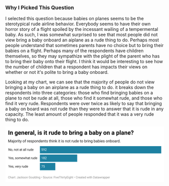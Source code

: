 <h3>Why I Picked This Question</h3>

I selected this question because babies on planes seems to be the sterotypical rude airline behavior. Everybody seems to have their own horror story of a flight spoiled by the incessant wailing of a tempermental baby. As such, I was somewhat surprised to see that most people did not view bring a baby onboard an aiplane as a rude thing to do. Perhaps most people understand that sometimes parents have no choice but to bring their babies on a flight. Perhaps many of the respondents have children themselves, so they may sympathize with the plight of the parent who has to bring their baby onto their flight. I think it would be interesting to see how the number of children that a respondent has impacts their views on whether or not it's polite to bring a baby onboard.

Looking at my chart, we can see that the majority of people do not view bringing a baby on an airplane as a rude thing to do. it breaks down the respondents into three categories: those who find bringing babies on a plane to not be rude at all, those who find it somewhat rude, and those who find it very rude. Respondents were over twice as likely to say that bringing a baby on board was not rude than they were to answer that it is rude in any capacity. The least amount of people responded that it was a very rude thing to do.

![Babies on Planes Chart](Jackson_Goulding_Question_5.png)
